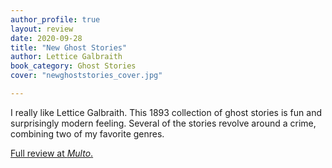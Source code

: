 ```yaml
---
author_profile: true
layout: review
date: 2020-09-28
title: "New Ghost Stories"
author: Lettice Galbraith
book_category: Ghost Stories
cover: "newghoststories_cover.jpg"

---
```


I really like Lettice Galbraith. This 1893 collection of ghost stories is fun and surprisingly modern feeling. Several of the stories revolve around a crime, combining two of my favorite genres.

[Full review at *Multo*.](https://multoghost.wordpress.com/2020/09/28/women-writers-of-folklore-and-the-fantastic-lettice-galbraith/)
